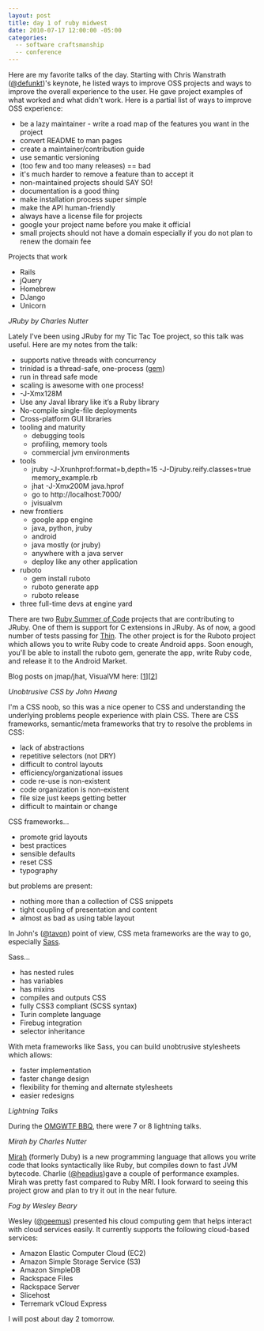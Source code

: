 ```yaml
---
layout: post
title: day 1 of ruby midwest
date: 2010-07-17 12:00:00 -05:00
categories:
  -- software craftsmanship
  -- conference
---
```


Here are my favorite talks of the day.  Starting with Chris Wanstrath ([@defunkt](http://twitter/com/defunkt))'s keynote, he listed ways to improve OSS projects and ways to improve the overall experience to the user.  He gave project examples of what worked and what didn't work.  Here is a partial list of ways to improve OSS experience:

* be a lazy maintainer - write a road map of the features you want in the project
* convert README to man pages
* create a maintainer/contribution guide
* use semantic versioning
* (too few and too many releases) == bad
* it's much harder to remove a feature than to accept it
* non-maintained projects should SAY SO!
* documentation is a good thing
* make installation process super simple
* make the API human-friendly
* always have a license file for projects
* google your project name before you make it official
* small projects should not have a domain especially if you do not plan to renew the domain fee

Projects that work

* Rails
* jQuery
* Homebrew
* DJango
* Unicorn

*JRuby by Charles Nutter*

Lately I've been using JRuby for my Tic Tac Toe project, so this talk was useful.  Here are my notes from the talk:

<ul>
<li>supports native threads with concurrency</li>
<li>trinidad is a thread-safe, one-process (<a href="http://calavera.github.com/trinidad/">gem</a>)</li>
<li>run in thread safe mode</li>
<li>scaling is awesome with one process!</li>
<li>-J-Xmx128M</li>
<li>Use any Javal library like it’s a Ruby library</li>
<li>No-compile single-file deployments</li>
<li>Cross-platform GUI libraries</li>
<li>tooling and maturity
<ul><li>debugging tools</li>
<li>profiling, memory tools</li>
<li>commercial jvm environments</li></ul></li>
<li>tools
<ul><li>jruby -J-Xrunhprof:format=b,depth=15 -J-Djruby.reify.classes=true memory_example.rb</li>
<li>jhat -J-Xmx200M java.hprof</li>
<li>go to http://localhost:7000/</li>
<li>jvisualvm</li></ul></li>
<li>new frontiers
<ul><li>google app engine</li>
<li>java, python, jruby</li>
<li>android</li>
<li>java mostly (or jruby)</li>
<li>anywhere with a java server</li>
<li>deploy like any other application</li></ul></li>
<li>ruboto
<ul><li>gem install ruboto</li>
<li>ruboto generate app</li>
<li>ruboto release</li></ul></li>
<li>three full-time devs at engine yard</li>
</ul>

There are two [Ruby Summer of Code](http://rubysoc.org/) projects that are contributing to JRuby.  One of them is support for C extensions in JRuby.  As of now, a good number of tests passing for [Thin](http://code.macournoyer.com/thin/).  The other project is for the Ruboto project which allows you to write Ruby code to create Android apps.  Soon enough, you'll be able to install the ruboto gem, generate the app, write Ruby code, and release it to the Android Market.

Blog posts on jmap/jhat, VisualVM here: [[1](http://blog.headius.com/2010/07/browsing-memory-jruby-way.html)][[2](http://blog.headius.com/2010/07/finding-leaks-in-ruby-apps-with-eclipse.html)]

*Unobtrusive CSS by John Hwang*

I'm a CSS noob, so this was a nice opener to CSS and understanding the underlying problems people experience with plain CSS.  There are CSS frameworks, semantic/meta frameworks that try to resolve the problems in CSS:

* lack of abstractions
* repetitive selectors (not DRY)
* difficult to control layouts
* efficiency/organizational issues
* code re-use is non-existent
* code organization is non-existent
* file size just keeps getting better
* difficult to maintain or change

CSS frameworks...

* promote grid layouts
* best practices
* sensible defaults
* reset CSS
* typography

but problems are present:

* nothing more than a collection of CSS snippets
* tight coupling of presentation and content
* almost as bad as using table layout

In John's ([@tavon](http://twitter.com/tavon)) point of view, CSS meta frameworks are the way to go, especially [Sass](http://sass-lang.com/).

Sass...

* has nested rules
* has variables
* has mixins
* compiles and outputs CSS
* fully CSS3 compliant (SCSS syntax)
* Turin complete language
* Firebug integration
* selector inheritance

With meta frameworks like Sass, you can build unobtrusive stylesheets which allows:

* faster implementation
* faster change design
* flexibility for theming and alternate stylesheets
* easier redesigns

*Lightning Talks*

During the [OMGWTF BBQ](http://omgwtfbbq.heroku.com/), there were 7 or 8 lightning talks.

*Mirah by Charles Nutter*

[Mirah](http://www.mirah.org/) (formerly Duby) is a new programming language that allows you write code that looks syntactically like Ruby, but compiles down to fast JVM bytecode.  Charlie ([@headius](http://twitter.com/headius))gave a couple of performance examples.  Mirah was pretty fast compared to Ruby MRI.  I look forward to seeing this project grow and plan to try it out in the near future.

*Fog by Wesley Beary*

Wesley ([@geemus](http://twitter.com/geemus)) presented his cloud computing gem that helps interact with cloud services easily.  It currently supports the following cloud-based services:

* Amazon Elastic Computer Cloud (EC2)
* Amazon Simple Storage Service (S3)
* Amazon SimpleDB
* Rackspace Files
* Rackspace Server
* Slicehost
* Terremark vCloud Express

I will post about day 2 tomorrow.
